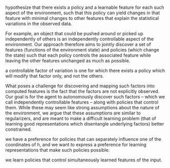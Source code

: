 hypothesize that there exists a policy and a learnable feature for each such aspect of the environment, such that this policy can yield changes in that feature with minimal changes to other features that explain the statistical variations in the observed data.

For example, an object that could be pushed around or picked up independently of others is an independently controllable aspect of the environment. Our approach therefore aims to jointly discover a set of features (functions of the environment state) and policies (which change the state) such that each policy controls the associated feature while leaving the other features unchanged as much as possible.

a controllable factor of variation is one for which there exists a policy which will modify that factor only, and not the others.

What poses a challenge for discovering and mapping such factors into computed features is the fact that the factors are not explicitly observed. Our goal is for the agent to autonomously discover such factors – which we call independently controllable features – along with policies that control them. While these may seem like strong assumptions about the nature of the environment, we argue that these assumptions are similar to regularizers, and are meant to make a difficult learning problem (that of learning good representations which disentangle underlying factors) better constrained.

we have a preference for policies that can separately influence one of the coordinates of h, and we want to express a preference for learning representations that make such policies possible.

we learn policies that control simultaneously learned features of the input.
